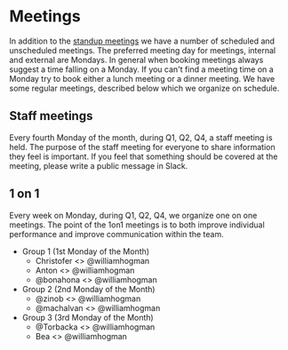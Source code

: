 # Meetings

In addition to the [standup meetings](./standup.md) we have a number
of scheduled and unscheduled meetings. The preferred meeting day for
meetings, internal and external are Mondays. In general when booking
meetings always suggest a time falling on a Monday. If you can't find
a meeting time on a Monday try to book either a lunch meeting or a
dinner meeting. We have some regular meetings, described below which
we organize on schedule.

## Staff meetings

Every fourth Monday of the month, during Q1, Q2, Q4, a staff meeting
is held. The purpose of the staff meeting for everyone to share
information they feel is important. If you feel that something should
be covered at the meeting, please write a public message in Slack.

## 1 on 1

Every week on Monday, during Q1, Q2, Q4, we organize one on one
meetings. The point of the 1on1 meetings is to both improve individual
performance and improve communication within the team.

- Group 1 (1st Monday of the Month)
  * Christofer <> @williamhogman
  * Anton <> @williamhogman
  * @bonahona <> @williamhogman
- Group 2 (2nd Monday of the Month)
  * @zinob <> @williamhogman
  * @machalvan <> @williamhogman
- Group 3 (3rd Monday of the Month)
  * @Torbacka <> @williamhogman
  * Bea <> @williamhogman
